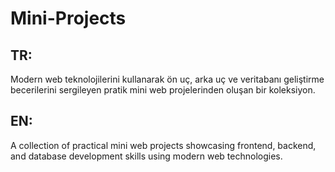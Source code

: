 # Mini-Projects

## TR:
Modern web teknolojilerini kullanarak ön uç, arka uç ve veritabanı geliştirme becerilerini sergileyen pratik mini web projelerinden oluşan bir koleksiyon.

## EN: 
A collection of practical mini web projects showcasing frontend, backend, and database development skills using modern web technologies.

